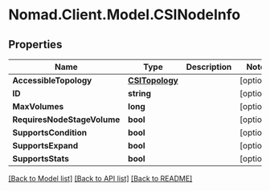 # Nomad.Client.Model.CSINodeInfo

## Properties

Name | Type | Description | Notes
------------ | ------------- | ------------- | -------------
**AccessibleTopology** | [**CSITopology**](CSITopology.md) |  | [optional] 
**ID** | **string** |  | [optional] 
**MaxVolumes** | **long** |  | [optional] 
**RequiresNodeStageVolume** | **bool** |  | [optional] 
**SupportsCondition** | **bool** |  | [optional] 
**SupportsExpand** | **bool** |  | [optional] 
**SupportsStats** | **bool** |  | [optional] 

[[Back to Model list]](../README.md#documentation-for-models) [[Back to API list]](../README.md#documentation-for-api-endpoints) [[Back to README]](../README.md)

